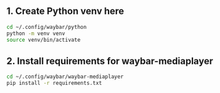 ## 1. Create Python venv here

```bash
cd ~/.config/waybar/python
python -m venv venv
source venv/bin/activate
```

## 2. Install requirements for waybar-mediaplayer

```bash
cd ~/.config/waybar/waybar-mediaplayer
pip install -r requirements.txt
```
